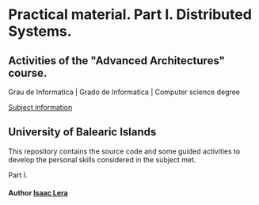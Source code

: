 # Practical material. Part I. Distributed Systems.
Activities of the "Advanced Architectures" course.
----
Grau de Informatica | Grado de Informatica | Computer science degree

[Subject information](https://estudis.uib.es/es/estudis-de-grau/grau/informatica/GIN2-P/)

University of Balearic Islands
----


This repository contains the source code and some guided activities to develop the personal skills considered in the subject met.

Part I.

#### Author [Isaac Lera](https://personal.uib.es/isaac.lera)